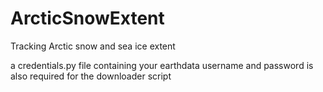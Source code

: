 # ArcticSnowExtent
Tracking Arctic snow and sea ice extent

a credentials.py file containing your earthdata username and password is also required for the downloader script
